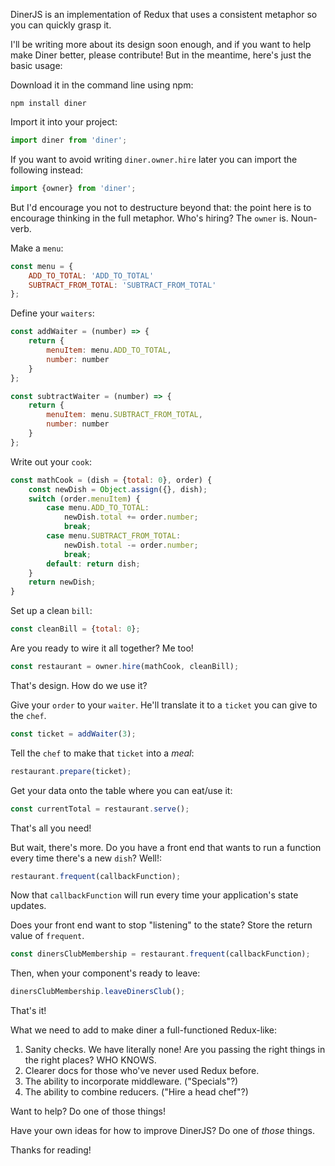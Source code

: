 DinerJS is an implementation of Redux that uses a consistent metaphor so you can quickly grasp it.

I'll be writing more about its design soon enough, and if you want to help make Diner better, please contribute! But in the meantime, here's just the basic usage:

Download it in the command line using npm:

`npm install diner`


Import it into your project:

```javascript
import diner from 'diner';
```

If you want to avoid writing `diner.owner.hire` later you can import the following instead:

```javascript
import {owner} from 'diner';
```

But I'd encourage you not to destructure beyond that: the point here is to encourage thinking in the full metaphor. Who's hiring? The `owner` is. Noun-verb.

Make a `menu`:

```javascript
const menu = {
    ADD_TO_TOTAL: 'ADD_TO_TOTAL'
    SUBTRACT_FROM_TOTAL: 'SUBTRACT_FROM_TOTAL'
};
```

Define your `waiters`:

```javascript
const addWaiter = (number) => {
    return {
        menuItem: menu.ADD_TO_TOTAL,
        number: number
    }
};
```

```javascript
const subtractWaiter = (number) => {
    return {
        menuItem: menu.SUBTRACT_FROM_TOTAL,
        number: number
    }
};
```

Write out your `cook`:

```javascript
const mathCook = (dish = {total: 0}, order) {
    const newDish = Object.assign({}, dish);
    switch (order.menuItem) {
        case menu.ADD_TO_TOTAL:
            newDish.total += order.number;
            break;
        case menu.SUBTRACT_FROM_TOTAL:
            newDish.total -= order.number;
            break;
        default: return dish;
    }
    return newDish;
}
```

Set up a clean `bill`:

```javascript
const cleanBill = {total: 0};
```

Are you ready to wire it all together? Me too!

```javascript
const restaurant = owner.hire(mathCook, cleanBill);
```

That's design. How do we use it?

Give your `order` to your `waiter`. He'll translate it to a `ticket` you can give to the `chef`. 

```javascript
const ticket = addWaiter(3);
```

Tell the `chef` to make that `ticket` into a _meal_:

```javascript
restaurant.prepare(ticket);
```

Get your data onto the table where you can eat/use it:

```javascript
const currentTotal = restaurant.serve();
```

That's all you need!

But wait, there's more. Do you have a front end that wants to run a function every time there's a new `dish`? Well!:

```javascript
restaurant.frequent(callbackFunction);
```

Now that `callbackFunction` will run every time your application's state updates.

Does your front end want to stop "listening" to the state? Store the return value of `frequent`.

```javascript
const dinersClubMembership = restaurant.frequent(callbackFunction);
```

Then, when your component's ready to leave:

```javascript
dinersClubMembership.leaveDinersClub();
```

That's it!

What we need to add to make diner a full-functioned Redux-like:

1. Sanity checks. We have literally none! Are you passing the right things in the right places? WHO KNOWS.
2. Clearer docs for those who've never used Redux before.
3. The ability to incorporate middleware. ("Specials"?)
4. The ability to combine reducers. ("Hire a head chef"?)

Want to help? Do one of those things!

Have your own ideas for how to improve DinerJS? Do one of _those_ things.

Thanks for reading!
